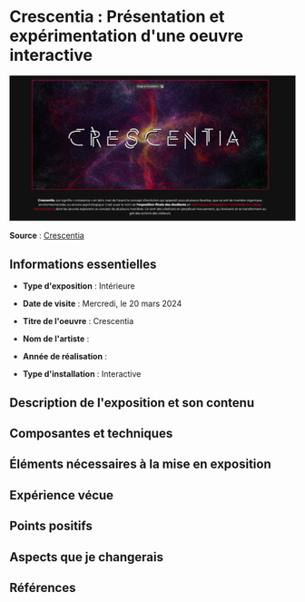 # Crescentia : Présentation et expérimentation d'une oeuvre interactive

<img src="medias/affiche_expo_crescentia.PNG" width="1000" />

**Source** : [Crescentia](https://tim-montmorency.com/2024/)

## Informations essentielles

- **Type d'exposition** : Intérieure
- **Date de visite** : Mercredi, le 20 mars 2024
- **Titre de l'oeuvre** : Crescentia                                                                                                                                                                                                                                                                                                                                                                          
                                                                                                   
  
- **Nom de l'artiste** : 
- **Année de réalisation** : 
- **Type d'installation** : Interactive


## Description de l'exposition et son contenu






## Composantes et techniques




## Éléments nécessaires à la mise en exposition
  



## Expérience vécue


## Points positifs



## Aspects que je changerais



## Références
